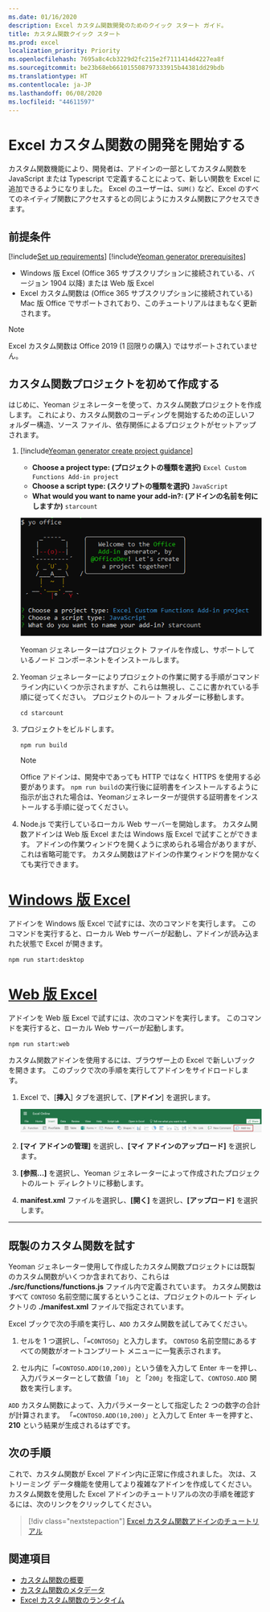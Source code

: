 ```yaml
---
ms.date: 01/16/2020
description: Excel カスタム関数開発のためのクイック スタート ガイド。
title: カスタム関数クイック スタート
ms.prod: excel
localization_priority: Priority
ms.openlocfilehash: 7695a8c4cb3229d2fc215e2f7111414d4227ea8f
ms.sourcegitcommit: be23b68eb661015508797333915b44381dd29bdb
ms.translationtype: HT
ms.contentlocale: ja-JP
ms.lasthandoff: 06/08/2020
ms.locfileid: "44611597"
---
```

# <a name="get-started-developing-excel-custom-functions"></a>Excel カスタム関数の開発を開始する

カスタム関数機能により、開発者は、アドインの一部としてカスタム関数を JavaScript または Typescript で定義することによって、新しい関数を Excel に追加できるようになりました。 Excel のユーザーは、`SUM()` など、Excel のすべてのネイティブ関数にアクセスするとの同じようにカスタム関数にアクセスできます。

## <a name="prerequisites"></a>前提条件

[!include[Set up requirements](../includes/set-up-dev-environment-beforehand.md)]
[!include[Yeoman generator prerequisites](../includes/quickstart-yo-prerequisites.md)]

* Windows 版 Excel (Office 365 サブスクリプションに接続されている、バージョン 1904 以降) または Web 版 Excel
* Excel カスタム関数は (Office 365 サブスクリプションに接続されている) Mac 版 Office でサポートされており、このチュートリアルはまもなく更新されます。

>[!NOTE]
>Excel カスタム関数は Office 2019 (1 回限りの購入) ではサポートされていません。

## <a name="build-your-first-custom-functions-project"></a>カスタム関数プロジェクトを初めて作成する

はじめに、Yeoman ジェネレーターを使って、カスタム関数プロジェクトを作成します。 これにより、カスタム関数のコーディングを開始するための正しいフォルダー構造、ソース ファイル、依存関係によるプロジェクトがセットアップされます。

1. [!include[Yeoman generator create project guidance](../includes/yo-office-command-guidance.md)]

    - **Choose a project type: (プロジェクトの種類を選択)** `Excel Custom Functions Add-in project`
    - **Choose a script type: (スクリプトの種類を選択)** `JavaScript`
    - **What would you want to name your add-in?: (アドインの名前を何にしますか)** `starcount`

    ![カスタム関数の Office アドイン用の Yeoman ジェネレーターのプロンプト](../images/starcountPrompt.png)

    Yeoman ジェネレーターはプロジェクト ファイルを作成し、サポートしているノード コンポーネントをインストールします。

2. Yeoman ジェネレーターによりプロジェクトの作業に関する手順がコマンド ライン内にいくつか示されますが、これらは無視し、ここに書かれている手順に従ってください。 プロジェクトのルート フォルダーに移動します。

    ```command&nbsp;line
    cd starcount
    ```

3. プロジェクトをビルドします。 

    ```command&nbsp;line
    npm run build
    ```

    > [!NOTE]
    > Office アドインは、開発中であっても HTTP ではなく HTTPS を使用する必要があります。 `npm run build`の実行後に証明書をインストールするように指示が出された場合は、Yeomanジェネレーターが提供する証明書をインストールする手順に従ってください。

4. Node.js で実行しているローカル Web サーバーを開始します。 カスタム関数アドインは Web 版 Excel または Windows 版 Excel で試すことができます。 アドインの作業ウィンドウを開くように求められる場合がありますが、これは省略可能です。 カスタム関数はアドインの作業ウィンドウを開かなくても実行できます。

# <a name="excel-on-windows"></a>[Windows 版 Excel](#tab/excel-windows)

アドインを Windows 版 Excel で試すには、次のコマンドを実行します。 このコマンドを実行すると、ローカル Web サーバーが起動し、アドインが読み込まれた状態で Excel が開きます。

```command&nbsp;line
npm run start:desktop
```

# <a name="excel-on-the-web"></a>[Web 版 Excel](#tab/excel-online)

アドインを Web 版 Excel で試すには、次のコマンドを実行します。 このコマンドを実行すると、ローカル Web サーバーが起動します。

```command&nbsp;line
npm run start:web
```

カスタム関数アドインを使用するには、ブラウザー上の Excel で新しいブックを開きます。 このブックで次の手順を実行してアドインをサイドロードします。

1. Excel で、[**挿入**] タブを選択して、[**アドイン**] を選択します。

   ![[個人用アドイン] のアイコンが強調表示された Web 上の Excel の [挿入] リボン](../images/excel-cf-online-register-add-in-1.png)
   
2. **[マイ アドインの管理]** を選択し、**[マイ アドインのアップロード]** を選択します。

3. **[参照...]** を選択し、Yeoman ジェネレーターによって作成されたプロジェクトのルート ディレクトリに移動します。

4. **manifest.xml** ファイルを選択し、**[開く]** を選択し、**[アップロード]** を選択します。

---

## <a name="try-out-a-prebuilt-custom-function"></a>既製のカスタム関数を試す

Yeoman ジェネレーター使用して作成したカスタム関数プロジェクトには既製のカスタム関数がいくつか含まれており、これらは **./src/functions/functions.js** ファイル内で定義されています。 カスタム関数はすべて `CONTOSO` 名前空間に属するということは、プロジェクトのルート ディレクトリの **./manifest.xml** ファイルで指定されています。

Excel ブックで次の手順を実行し、`ADD` カスタム関数を試してみてください。

1. セルを 1 つ選択し、「`=CONTOSO`」と入力します。 `CONTOSO` 名前空間にあるすべての関数がオートコンプリート メニューに一覧表示されます。

2. セル内に「`=CONTOSO.ADD(10,200)`」という値を入力して Enter キーを押し、入力パラメーターとして数値「`10`」 と「`200`」を指定して、`CONTOSO.ADD` 関数を実行します。

`ADD` カスタム関数によって、入力パラメーターとして指定した 2 つの数字の合計が計算されます。 「`=CONTOSO.ADD(10,200)`」と入力して Enter キーを押すと、**210** という結果が生成されるはずです。

## <a name="next-steps"></a>次の手順

これで、カスタム関数が Excel アドイン内に正常に作成されました。 次は、ストリーミング データ機能を使用してより複雑なアドインを作成してください。 カスタム関数を使用した Excel アドインのチュートリアルの次の手順を確認するには、次のリンクをクリックしてください。

> [!div class="nextstepaction"]
> [Excel カスタム関数アドインのチュートリアル](../tutorials/excel-tutorial-create-custom-functions.md#create-a-custom-function-that-requests-data-from-the-web
)

## <a name="see-also"></a>関連項目

* [カスタム関数の概要](../excel/custom-functions-overview.md)
* [カスタム関数のメタデータ](../excel/custom-functions-json.md)
* [Excel カスタム関数のランタイム](../excel/custom-functions-runtime.md)